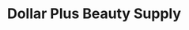 ---
title: "Dollar Plus Beauty Supply"
url: /blackville/dollar-plus-beauty-supply/
shop: Kosmetik
---